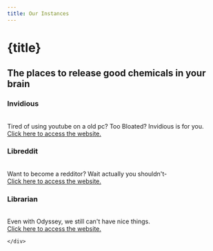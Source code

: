 ```yaml
---
title: Our Instances
---
```

# {title}
## The places to release good chemicals in your brain

<div class="centreofattention">
    
</div>
<div class="card">
    <div id="inv">
        <h3 class="instances"> Invidious </h3>
        <br>
        Tired of using youtube on a old pc? Too Bloated? Invidious is for you. 
        <br>
        <a href="https://invidious.mutahar.rocks">Click here to access the website.</a>
        <br>
    </div>
    <div id="libr">
        <h3 class="instances"> Libreddit </h3>
        <br>
        Want to become a redditor? Wait actually you shouldn't- 
        <br>
        <a href="https://libreddit.mutahar.rocks">Click here to access the website.</a>
        <br>
    </div>
    <div id="lbry">
        <h3 class="instances"> Librarian </h3> 
        <br>
        Even with Odyssey, we still can't have nice things. 
        <br>
        <a href="https://lbry.mutahar.rocks">Click here to access the website.</a>
        <br>
        
    </div>
</div>
<script lang="ts">
    import "../assets/global.css"
</script